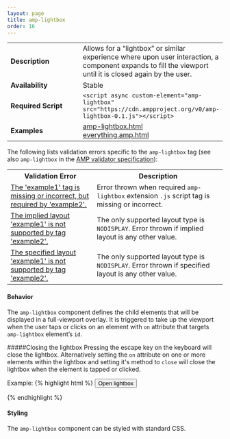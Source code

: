 ```yaml
---
layout: page
title: amp-lightbox
order: 16
---
```


<!---
Copyright 2015 The AMP HTML Authors. All Rights Reserved.

Licensed under the Apache License, Version 2.0 (the "License");
you may not use this file except in compliance with the License.
You may obtain a copy of the License at

      http://www.apache.org/licenses/LICENSE-2.0

Unless required by applicable law or agreed to in writing, software
distributed under the License is distributed on an "AS-IS" BASIS,
WITHOUT WARRANTIES OR CONDITIONS OF ANY KIND, either express or implied.
See the License for the specific language governing permissions and
limitations under the License.

-->



<table>
  <tr>
    <td width="40%"><strong>Description</strong></td>
    <td>Allows for a “lightbox” or similar experience where upon user interaction, a component expands to fill the viewport until it is closed again by the user.</td>
  </tr>
  <tr>
    <td width="40%"><strong>Availability</strong></td>
    <td>Stable</td>
  </tr>
  <tr>
    <td width="40%"><strong>Required Script</strong></td>
    <td><code>&lt;script async custom-element="amp-lightbox" src="https://cdn.ampproject.org/v0/amp-lightbox-0.1.js">&lt;/script></code></td>
  </tr>
  <tr>
    <td width="40%"><strong>Examples</strong></td>
    <td><a href="https://amp-by-example.appspot.com/amp-lightbox.html">amp-lightbox.html</a><br /><a href="https://github.com/ampproject/amphtml/blob/master/examples/everything.amp.html">everything.amp.html</a></td>
  </tr>
</table>

The following lists validation errors specific to the `amp-lightbox` tag
(see also `amp-lightbox` in the [AMP validator specification](https://github.com/ampproject/amphtml/blob/master/validator/validator.protoascii)):

<table>
  <tr>
    <th width="40%"><strong>Validation Error</strong></th>
    <th>Description</th>
  </tr>
  <tr>
    <td width="40%"><a href="https://www.ampproject.org/docs/reference/validation_errors.html#tag-required-by-another-tag-is-missing">The 'example1' tag is missing or incorrect, but required by 'example2'.</a></td>
    <td>Error thrown when required <code>amp-lightbox</code> extension <code>.js</code> script tag is missing or incorrect.</td>
  </tr>
  <tr>
    <td width="40%"><a href="https://www.ampproject.org/docs/reference/validation_errors.html#implied-layout-isnt-supported-by-amp-tag">The implied layout 'example1' is not supported by tag 'example2'.</a></td>
    <td>The only supported layout type is <code>NODISPLAY</code>. Error thrown if implied layout is any other value.</td>
  </tr>
  <tr>
    <td width="40%"><a href="https://www.ampproject.org/docs/reference/validation_errors.html#specified-layout-isnt-supported-by-amp-tag">The specified layout 'example1' is not supported by tag 'example2'.</a></td>
    <td>The only supported layout type is <code>NODISPLAY</code>. Error thrown if specified layout is any other value.</td>
  </tr>
</table>

#### Behavior

The `amp-lightbox` component defines the child elements that will be displayed in a full-viewport overlay. It is triggered to take up the viewport when the user taps or clicks on an element with `on` attribute that targets `amp-lightbox` element’s `id`.

#####Closing the lightbox
Pressing the escape key on the keyboard will close the lightbox.
Alternatively setting the `on` attribute on one or more elements within the lightbox and setting it's method to `close` will close the lightbox when the element is tapped or clicked.

Example:
{% highlight html %}
<button on="tap:my-lightbox">Open lightbox</button>

<amp-lightbox id="my-lightbox" layout="nodisplay">
  <div class="lightbox">
    <amp-img src="my-full-image.jpg" width=300 height=800 on="tap:my-lightbox.close">
  </div>
</amp-lightbox>
{% endhighlight %}

#### Styling

The `amp-lightbox` component can be styled with standard CSS.
